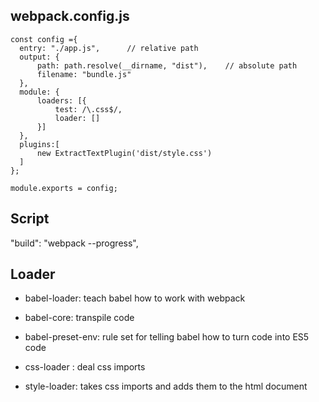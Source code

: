 
## webpack.config.js
```
const config ={
  entry: "./app.js",      // relative path
  output: {
      path: path.resolve(__dirname, "dist"),    // absolute path
      filename: "bundle.js"
  },
  module: {
      loaders: [{
          test: /\.css$/,
          loader: []
      }]
  },
  plugins:[
      new ExtractTextPlugin('dist/style.css')
  ]
};

module.exports = config;

```

## Script
  "build": "webpack --progress",

## Loader
  - babel-loader: teach babel how to work with webpack
  - babel-core: transpile code 
  - babel-preset-env: rule set for telling babel how to turn code into ES5 code

  - css-loader : deal css imports
  - style-loader: takes css imports and adds them to the html document